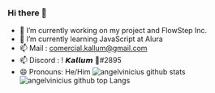 ### Hi there 👋

- 🔭 I’m currently working on my project and FlowStep Inc.
- 🌱 I’m currently learning JavaScript at Alura
- 📫 Mail : comercial.kallum@gmail.com
- 📫 Discord : ! 𝙆𝙖𝙡𝙡𝙪𝙢 🦇#2895
- 😄 Pronouns: He/Him
![angelvinicius github stats](https://github-readme-stats.vercel.app/api?username=angelvinicius&bg_color=282a42&title_color=5a7dbf&text_color=a6c4fc&show_icons=true)
![angelvinicius github top Langs](https://github-readme-stats.vercel.app/api/top-langs/?username=angelvinicius&bg_color=282a42&title_color=5a7dbf&text_color=a6c4fc&layout=compact)
